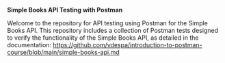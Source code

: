 **Simple Books API Testing with Postman**

Welcome to the repository for API testing using Postman for the Simple Books API. This repository includes a collection of Postman tests designed to verify the functionality of the Simple Books API, as detailed in the documentation: https://github.com/vdespa/introduction-to-postman-course/blob/main/simple-books-api.md

